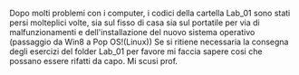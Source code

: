 Dopo molti problemi con i computer, i codici della cartella Lab_01 sono stati persi molteplici volte, sia sul fisso di casa sia sul portatile per via di malfunzionamenti e dell'installazione del nuovo sistema operativo (passaggio da Win8 a Pop OS!(Linux))
Se si ritiene necessaria la consegna degli esercizi del folder Lab_01 per favore mi faccia sapere cosi che possano essere rifatti da capo. Mi scusi prof.